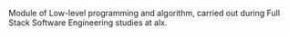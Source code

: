 Module of Low-level programming and algorithm, carried out during Full Stack Software Engineering studies at alx.
